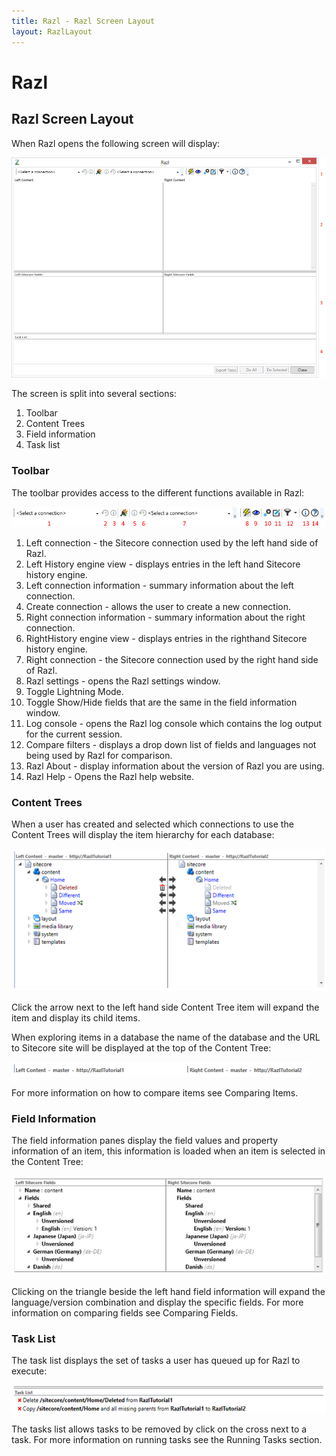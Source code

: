 ```yaml
---
title: Razl - Razl Screen Layout
layout: RazlLayout
---
```


# Razl

## Razl Screen Layout

When Razl opens the following screen will display:

![](/Images/Razl/screenlayout.PNG) 

The screen is split into several sections:

1. Toolbar
2. Content Trees
3. Field information
4. Task list

### Toolbar

The toolbar provides access to the different functions available in Razl:

![](/Images/Razl/toolbar.PNG) 

1. Left connection - the Sitecore connection used by the left hand side of Razl.
1. Left History engine view - displays entries in the left hand Sitecore history engine.
1. Left connection information - summary information about the left connection.
1. Create connection - allows the user to create a  new connection.
1. Right connection information - summary information about the right connection.
1. RightHistory engine view -  displays entries in the righthand Sitecore history engine.
1. Right connection - the Sitecore connection used by the right hand side of Razl.
1. Razl settings - opens the Razl settings window.
1. Toggle Lightning Mode.
1. Toggle Show/Hide fields that are the same in the field information window.
1. Log console - opens the Razl log console which contains the log output for the current session.
1. Compare filters - displays a drop down list of fields and languages not being used by Razl for comparison.
1. Razl About - display information about the version of Razl you are using.
1. Razl Help - Opens the Razl help website.
 
### Content Trees

When a user has created and selected which connections to use the Content Trees will display the item hierarchy for each database:

![](/Images/Razl/contenttree.PNG) 

Click the arrow next to the left hand side Content Tree item will expand the item and display its child items. 

When exploring items in a database the name of the database and the URL to Sitecore site will be displayed at the top of the Content Tree:


![](/Images/Razl/connectionsummary.PNG) 

For more information on how to compare items see Comparing Items.

### Field Information

The field information panes display the field values and property information of an item, this information is loaded when an item is selected in the Content Tree:

![](/Images/Razl/fields.PNG) 

Clicking on the triangle beside the left hand field information will expand the language/version combination and display the specific fields. For  more information on comparing fields see Comparing Fields.

### Task List

The task list displays the set of tasks a user has queued up for Razl to execute: 

![](/Images/Razl/tasks.PNG) 

The tasks list allows tasks to be removed by click on the cross next to a task. For more information on running tasks see the Running Tasks section.
